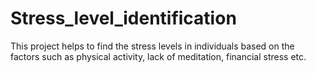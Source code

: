 # Stress_level_identification
This project helps to find the stress levels in individuals based on the factors such as physical activity, lack of meditation, financial stress etc.
